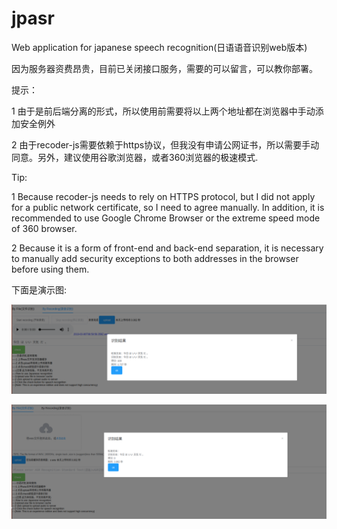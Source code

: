 # jpasr
Web application for japanese speech recognition(日语语音识别web版本)

因为服务器资费昂贵，目前已关闭接口服务，需要的可以留言，可以教你部署。

提示：

1 由于是前后端分离的形式，所以使用前需要将以上两个地址都在浏览器中手动添加安全例外

2 由于recoder-js需要依赖于https协议，但我没有申请公网证书，所以需要手动同意。另外，建议使用谷歌浏览器，或者360浏览器的极速模式.

Tip:

1 Because recoder-js needs to rely on HTTPS protocol, but I did not apply for a public network certificate, so I need to agree manually. In addition, it is recommended to use Google Chrome Browser or the extreme speed mode of 360 browser.

2 Because it is a form of front-end and back-end separation, it is necessary to manually add security exceptions to both addresses in the browser before using them.

下面是演示图:

![](show1.png)

![](show2.png)
